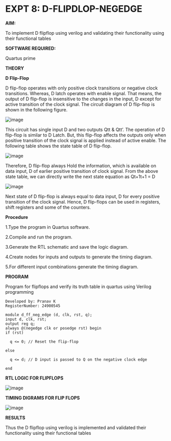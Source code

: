 # EXPT 8: D-FLIPDLOP-NEGEDGE

**AIM:**

To implement  D flipflop using verilog and validating their functionality using their functional tables

**SOFTWARE REQUIRED:**

Quartus prime

**THEORY**

**D Flip-Flop**

D flip-flop operates with only positive clock transitions or negative clock transitions. Whereas, D latch operates with enable signal. That means, the output of D flip-flop is insensitive to the changes in the input, D except for active transition of the clock signal. The circuit diagram of D flip-flop is shown in the following figure.

![image](https://github.com/naavaneetha/D-FLIPDLOP-NEGEDGE/assets/154305477/48c81fe8-bc3f-40e7-95e2-519fc155ad51)

This circuit has single input D and two outputs Qtt & Qtt’. The operation of D flip-flop is similar to D Latch. But, this flip-flop affects the outputs only when positive transition of the clock signal is applied instead of active enable. The following table shows the state table of D flip-flop.

![image](https://github.com/naavaneetha/D-FLIPDLOP-NEGEDGE/assets/154305477/e5f3fda7-68ec-4a3a-a0a4-cf6f9cc4ab55)

Therefore, D flip-flop always Hold the information, which is available on data input, D of earlier positive transition of clock signal. From the above state table, we can directly write the next state equation as Qt+1t+1 = D

![image](https://github.com/naavaneetha/D-FLIPDLOP-NEGEDGE/assets/154305477/8592c0d8-2917-4142-91b9-d6c30dd891d2)

Next state of D flip-flop is always equal to data input, D for every positive transition of the clock signal. Hence, D flip-flops can be used in registers, shift registers and some of the counters.

**Procedure**

1.Type the program in Quartus software.

2.Compile and run the program.

3.Generate the RTL schematic and save the logic diagram.

4.Create nodes for inputs and outputs to generate the timing diagram.

5.For different input combinations generate the timing diagram.

**PROGRAM**

Program for flipflops and verify its truth table in quartus using Verilog programming

```
Developed by: Pranav K
RegisterNumber: 24900545
```

```
module d_ff_neg_edge (d, clk, rst, q);
input d, clk, rst;
output reg q;
always @(negedge clk or posedge rst) begin
if (rst)

  q <= 0; // Reset the flip-flop

else

  q <= d; // D input is passed to Q on the negative clock edge

end
```

**RTL LOGIC FOR FLIPFLOPS**

![image](https://github.com/user-attachments/assets/a0cb6863-52ea-46bc-ac11-95a42b491c8e)


**TIMING DIGRAMS FOR FLIP FLOPS**

![image](https://github.com/user-attachments/assets/20dbe884-f28f-4cdc-b1e1-7d4a7a064c92)


**RESULTS**

Thus the D flipflop using verilog is implemented and validated their functionality using their functional tables
